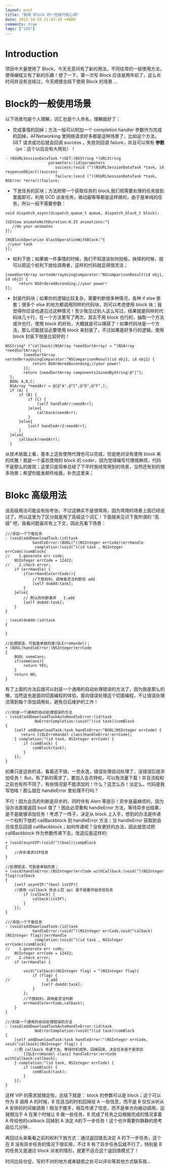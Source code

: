 ```yaml
---
layout: post
title: "使用 Block 的一些技巧和心得"
date: 2015-10-29 21:43:10 +0800
comments: true
tags: ["iOS"]
---
```


Introduction
============

项目中大量使用了 Block，今天无意间有了新的用法，不同往常的一般使用方法，使得编程又有了新的乐趣！想了一下，第一次写 Block 应该是两年前了，这么长时间并没有总结过，今天顺便总结下使用 Block 的场景 ...

# Block的一般使用场景

 以下场景均是个人理解，词汇也是个人命名，理解就好了：

- 完成事情的回掉；方法一般可以附加一个 completion handler 参数作为完成的回掉，AFNetworking 里网络请求好多都是这种场景了，比如这个方法，GET 请求成功后就会回调 success ，失败则回调 failure，并且可以带有 **参数** （ps：这个以后会有大用处）！

```objc
- (NSURLSessionDataTask *)GET:(NSString *)URLString
                   parameters:(id)parameters
                      success:(void (^)(NSURLSessionDataTask *task, id responseObject))success
                      failure:(void (^)(NSURLSessionDataTask *task, NSError *error))failure;
```
- 下发任务的区块；方法附带一个获取任务的 block,我们把需要处理的任务放到里面即可，利用 GCD 派发任务，做动画等等都是这样做的，由于是单纯的任务，所以一般不需要参数：

```objc
void dispatch_async(dispatch_queue_t queue, dispatch_block_t block);

[UIView animateWithDuration:0.25 animations:^{
   //do your animates
}];

[NSBlockOperation blockOperationWithBlock:^{
 //your task       
}];

```

- 权利下放；如果做一件事情的时候，我们不知道该如何拍板，抉择的时候，就可以把这个权利下放给调用者，这样的代码就显得很灵活；

```objc
[needSortArray sortedArrayUsingComparator:^NSComparisonResult(id obj1, id obj2) {
      return NSOrderedAscending;//your power!
}];
```
- 封装代码块；如果你的逻辑比较复杂，需要判断很多种情况，各种 if else 嵌套；很多个 else 的地方都调用同样的代码块，则可以考虑使用 block 块；我觉得你应该也遇见过这种情况！至少我见过别人这么写过，结果就是同样的代码块几十行，在一个方法里写了两次，其实不用 block 也行的，抽取一个方法或许也行，使用 block 的好处，大概就是可以捕获了！如果代码块是一个方法，那么可能就没必要使用 block 来封装了，不过如果是好多行的逻辑，使用 block 封装下很是比较好的！

```objc
NSString* (^callback)(NSArray *needSortArray) = ^(NSArray *needSortArray){
        [needSortArray sortedArrayUsingComparator:^NSComparisonResult(id obj1, id obj2) {
            return NSOrderedAscending;//your power!
        }];
        return [needSortArray componentsJoinedByString:@"|"];
  };
  BOOL A,B,C;
  NSArray *needArr = @[@"A",@"C",@"D",@"F",];
  if (A) {
      if (B) {
          if (C) {
              [self handleArr:needArr];
          }else{
              callback(needArr);
          }
      }else{
          [self handleArr2:needArr];
      }
  }else{
      callback(needArr);
  }
```

从技术层面上看，基本上这些使用代理也可以完成，但是绝对没有使用 block 来的优雅！我是一个喜欢使用的 block 的 coder，因为觉得编写代理很麻烦，代码不是那么的直观；这里只是简单总结了下平时我经常用到的场景，当然还有别的很多场景；希望你能发邮件给我，补充这里来；

# Blokc 高级用法

说高级用法可能会有些夸张，不过这确实不是很常用，因为常用的场景上面已经说过了，所以这里为了区分就是用了高级这个词汇！下面就来见识下我所谓的 “高级” 吧，我看问题喜欢有上下文，因此先看下场景：

```objc
///添加一个下载任务
- (void)addDownloadTask:(id)task
            handleError:(BOOL(^)(NSInteger errCode))errHandle
             completion:(void(^)(id task , NSInteger errCode))comBlock{
//    1.generate err code;
    NSInteger errCode = 12432;
//    2.check error;
    if (errHandle) {
        if(errHandle(errCode)){
            //下放权利，调用者灵活判断后 add
            [self doAdd:task];
        }
    }else{
        // 默认的判断条件   3.add
        [self doAdd:task];
    }
}

- (void)doAdd:(id)task
{

}

//处理错误，可能是单独的类(QLErroHandel)；
+ (BOOL)handleError:(NSInteger)errCode
{
    BOOL someCons;
    if(someCons){
        return YES;
    }
    return NO;
}
```
有了上面的方法后就可以封装一个通用的自动处理错误的方法了，因为我是那么的懒，当然这也是面向切面编程的体验，面向错误处理这个切面编程，不让错误处理流落到每个添加调用处，避免日后维护的工作！

```objc
///封装一个通用的自动处理错误的方法
- (void)addDownloadTaskAutoHandleError:(id)task
             NoErrorCompletion:(void(^)(id task))comBlock
{
    [self addDownloadTask:task handleError:^BOOL(NSInteger errCode) {
       return [[QLErroHandel class]handleError:errCode];
    } completion:^(id task, NSInteger errCode) {
        if (comBlock) {
            comBlock(task);
        }
    }];
}
```

如果只是这些的话，看着还不错，一劳永逸，错误处理自动处理了，没错误后就添加任务！ But，有了新的需求了，要加入会员特权，可以免流量下载！并且流程和之前也有所不同了，有些情况是不能添加的！什么？这怎么办！淡定么，代码是我写怕啥！那么就在 handleError 里处理不行吗？

不行！因为会员的判断是异步的，同时伴有 Alert 等提示！异步是最麻烦的，因为没办法直接返回 bool 值了！因此必须重构 handleError 方法，等待异步出结果，是不是能够添加任务！考虑了一阵子，决定从 block 上入手，想到的办法是传递一个权利下放的 callBackblock 到 handleError 方法；当 handleError 获取到会员信息后回调 callBackblock；如何传递呢？没有更好的办法，因此就尝试把 callBackblock 作为参数传递下去，改造后是这样的:

```objc
+ (void)asynVIP:(void(^)(bool))compBlock
{
	//异步请求VIP信息
}

//处理错误，可能是单独的类；
+ (void)handleError:(NSInteger)errCode withCallback:(void(^)(NSInteger flag))calback
{
    [self asynVIP:^(bool isVIP){
    //使用 callback 告诉上层 api 是不是要开始添加任务
        if (calback) {
            calback(isVIP);
        }
    }];
}

///添加一个下载任务
- (void)addDownloadTask:(id)task
            handleError:(void(^)(NSInteger errCode,void(^calback)(NSInteger flag)))errHandle
             completion:(void(^)(id task , NSInteger errCode))comBlock{
//    1.generate err code;
    NSInteger errCode = 12432;
//    2.check error;
    if (errHandle) {

        void(^calback)(NSInteger flag) = ^(NSInteger flag){
            if (flag) {
//                3.add
                [self doAdd:task];
            }
        };
        //下放权利，调用者灵活判断
        errHandle(errCode,calback);
    }
}

///封装一个通用的自动处理错误的方法
- (void)addDownloadTaskAutoHandleError:(id)task
             NoErrorCompletion:(void(^)(id task))comBlock
{
    [self addDownloadTask:task handleError:^(NSInteger errCode, void(^callback)(NSInteger flag)) {
    //把 callback 传递下去，等待时机成熟，回掉回来，决定任务是不是添加
        [[QLErroHandel class] handleError:errCode withCallback:callback];
    } completion:^(id task, NSInteger errCode) {
        if (comBlock) {
            comBlock(task);
        }
    }];
}
```

这样 VIP 的需求就搞定啦，总结下就是： block 的参数可以是 block；这个可以作为 B 调用 A 的时候，B 在适当的时机回掉给 A 一些信息，而不是 B 仅仅从听从 A 安排的时间被调用！相当于握手，相互传递了信息，而不是单方向被动调用，这就相当于 A 在某个时候让 B 做一些任务，B 完成了任务之后根据完成的情况拿着 A 传给他的callback 回掉到 A 决定 A的下一步任务！这个也许需要你静静的思考品位几分钟...

再回过头来看看之前的权利下放方式：通过返回值去决定 A 的下一步任务，这个在 B 没有异步任务的情况下很实用，不过 B 有了异步任务后就不行了，特别是 B 的任务又是通过 block 派发的情形，就更不适合这个返回值模式了！


时间比较仓促，写的不对的地方或者疑惑之处可以评论等其他方式联系我...
